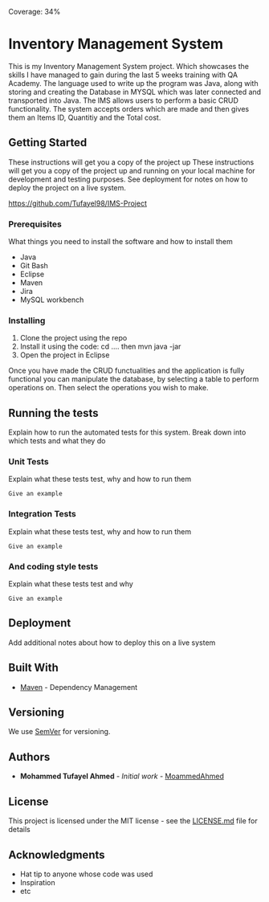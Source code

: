 Coverage: 34%
# Inventory Management System

This is my Inventory Management System project. Which showcases the skills I have managed to gain during the last 5 weeks training with QA Academy.
The language used to write up the program was Java, along with storing and creating the Database in MYSQL which was later connected and transported 
into Java. The IMS allows users to perform a basic CRUD functionality. The system accepts orders which are made and then gives them an Items ID, Quantitiy and the Total cost.

## Getting Started

These instructions will get you a copy of the project up These instructions will get you a copy of the project up and running on your local machine for development and testing purposes.
See deployment for notes on how to deploy the project on a live system.

https://github.com/Tufayel98/IMS-Project

### Prerequisites

What things you need to install the software and how to install them

- Java
- Git Bash
- Eclipse 
- Maven
- Jira
- MySQL workbench

### Installing

1. Clone the project using the repo
2. Install it using the code: cd .... then mvn java -jar
3. Open the project in Eclipse 

Once you have made the CRUD functualities and the application is fully functional you can manipulate the database, by selecting a table to perform operations on. 
Then select the operations you wish to make. 

## Running the tests

Explain how to run the automated tests for this system. Break down into which tests and what they do

### Unit Tests 

Explain what these tests test, why and how to run them

```
Give an example
```

### Integration Tests 
Explain what these tests test, why and how to run them

```
Give an example
```

### And coding style tests

Explain what these tests test and why

```
Give an example
```

## Deployment

Add additional notes about how to deploy this on a live system

## Built With

* [Maven](https://maven.apache.org/) - Dependency Management

## Versioning

We use [SemVer](http://semver.org/) for versioning.

## Authors

* **Mohammed Tufayel Ahmed** - *Initial work* - [MoammedAhmed](https://github.com/Tufayel98)

## License

This project is licensed under the MIT license - see the [LICENSE.md](LICENSE.md) file for details 

## Acknowledgments

* Hat tip to anyone whose code was used
* Inspiration
* etc

